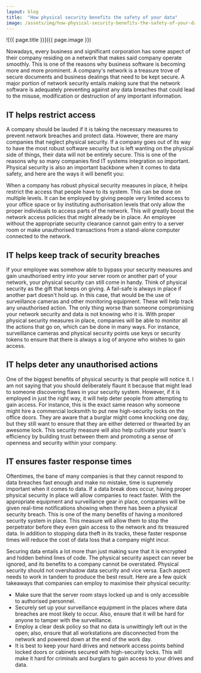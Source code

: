 ```yaml
---
layout: blog
title:  "How physical security benefits the safety of your data"
image: /assets/img/how-physical-security-benefits-the-safety-of-your-data.jpg
---
```


![{{ page.title }}]({{ page.image }})

Nowadays, every business and significant corporation has some aspect of their company residing on a network that makes said company operate smoothly. This is one of the reasons why business software is becoming more and more prominent. A company's network is a treasure trove of secure documents and business dealings that need to be kept secure. A major portion of network security entails making sure that the network software is adequately preventing against any data breaches that could lead to the misuse, modification or destruction of any important information.

## IT helps restrict access
A company should be lauded if it is taking the necessary measures to prevent network breaches and protect data. However, there are many companies that neglect physical security. If a company goes out of its way to have the most robust software security but is left wanting on the physical side of things, their data will not be entirely secure. This is one of the reasons why so many companies find IT systems integration so important. Physical security is also an important backbone when it comes to data safety, and here are the ways it will benefit you:
 
When a company has robust physical security measures in place, it helps restrict the access that people have to its system. This can be done on multiple levels. It can be employed by giving people very limited access to your office space or by instituting authorisation levels that only allow the proper individuals to access parts of the network. This will greatly boost the network access policies that might already be in place. An employee without the appropriate security clearance cannot gain entry to a server room or make unauthorised transactions from a stand-alone computer connected to the network.
 
## IT helps keep track of security breaches
If your employee was somehow able to bypass your security measures and gain unauthorised entry into your server room or another part of your network, your physical security can still come in handy. Think of physical security as the gift that keeps on giving. A fail-safe is always in place if another part doesn't hold up. In this case, that would be the use of surveillance cameras and other monitoring equipment. These will help track any unauthorised action. The only thing worse than someone compromising your network security and data is not knowing who it is. With proper physical security measures in place, companies will be able to monitor all the actions that go on, which can be done in many ways. For instance, surveillance cameras and physical security points use keys or security tokens to ensure that there is always a log of anyone who wishes to gain access.
 
## IT helps deter any unauthorised actions
One of the biggest benefits of physical security is that people will notice it. I am not saying that you should deliberately flaunt it because that might lead to someone discovering flaws in your security system. However, if it is employed in just the right way, it will help deter people from attempting to gain access. For instance, this is the exact same reason why someone might hire a commercial locksmith to put new high-security locks on the office doors. They are aware that a burglar might come knocking one day, but they still want to ensure that they are either deterred or thwarted by an awesome lock. This security measure will also help cultivate your team's efficiency by building trust between them and promoting a sense of openness and security within your company.
 
## IT ensures faster response times
Oftentimes, the bane of many companies is that they cannot respond to data breaches fast enough and make no mistake, time is supremely important when it comes to data. If a data break does occur, having proper physical security in place will allow companies to react faster. With the appropriate equipment and surveillance gear in place, companies will be given real-time notifications showing when there has been a physical security breach. This is one of the many benefits of having a monitored security system in place. This measure will allow them to stop the perpetrator before they even gain access to the network and its treasured data. In addition to stopping data theft in its tracks, these faster response times will reduce the cost of data loss that a company might incur.

Securing data entails a lot more than just making sure that it is encrypted and hidden behind lines of code. The physical security aspect can never be ignored, and its benefits to a company cannot be overstated. Physical security should not overshadow data security and vice versa. Each aspect needs to work in tandem to produce the best result. Here are a few quick takeaways that companies can employ to maximise their physical security:

- Make sure that the server room stays locked up and is only accessible to authorised personnel.
- Securely set up your surveillance equipment in the places where data breaches are most likely to occur. Also, ensure that it will be hard for anyone to tamper with the surveillance.
- Employ a clear desk policy so that no data is unwittingly left out in the open; also, ensure that all workstations are disconnected from the network and powered down at the end of the work day.
- It is best to keep your hard drives and network access points behind locked doors or cabinets secured with high-security locks. This will make it hard for criminals and burglars to gain access to your drives and data.
